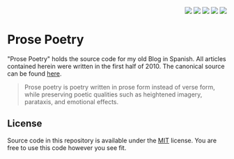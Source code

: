 <p align="right">
  <img src="https://img.shields.io/github/languages/code-size/semanticdata/prose-poetry" />
  <img src="https://img.shields.io/github/repo-size/semanticdata/prose-poetry" />
  <img src="https://img.shields.io/github/commit-activity/t/semanticdata/prose-poetry" />
  <img src="https://img.shields.io/github/last-commit/semanticdata/prose-poetry" />
  <img src="https://img.shields.io/website/https/semanticdata.github.io/prose-poetry.svg" />
</p>

# Prose Poetry

"Prose Poetry" holds the source code for my old Blog in Spanish. All articles contained herein were written in the first half of 2010. The canonical source can be found [here](https://elandres.wordpress.com/).

> Prose poetry is poetry written in prose form instead of verse form, while preserving poetic qualities such as heightened imagery, parataxis, and emotional effects.

## License

Source code in this repository is available under the [MIT](LICENSE) license. You are free to use this code however you see fit.
